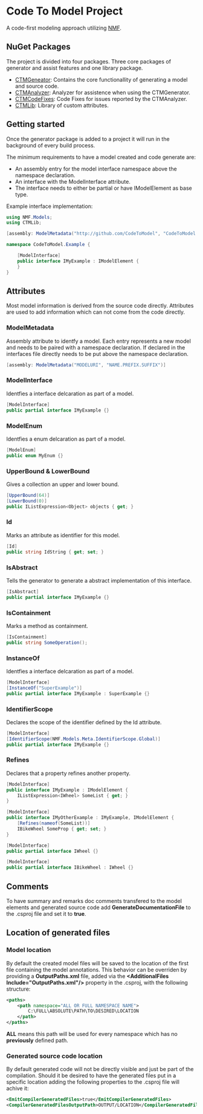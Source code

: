 # Code To Model Project

A code-first modeling approach utilizing [NMF](https://nmfcode.github.io/).

## NuGet Packages

The project is divided into four packages. Three core packages of generator and assist features and one library package.

* [CTMGeneator](https://www.nuget.org/packages/NMF-Expressions/): Contains the core functionallity of generating a model and source code.
* [CTMAnalyzer](https://www.nuget.org/packages/NMF-Expressions/): Analyzer for assistence when using the CTMGenerator.
* [CTMCodeFixes](https://www.nuget.org/packages/NMF-Expressions/): Code Fixes for issues reported by the CTMAnalyzer.
* [CTMLib](https://www.nuget.org/packages/NMF-Expressions/): Library of custom attributes.

## Getting started

Once the generator package is added to a project it will run in the background of every build process. 

The minimum requirements to have a model created and code generate are:

* An assembly entry for the model interface namespace above the namespace declaration.
* An interface with the ModelInterface attribute.
* The interface needs to either be partial or have IModelElement as base type. 

Example interface implementation:
```C#
using NMF.Models;
using CTMLib;

[assembly: ModelMetadata("http://github.com/CodeToModel", "CodeToModel.Example.MyExample.nmeta")]

namespace CodeToModel.Example {

    [ModelInterface]
    public interface IMyExample : IModelElement {
    }
}
``` 


## Attributes

Most model information is derived from the source code directly. 
Attributes are used to add information which can not come from the code directly.

### ModelMetadata

Assembly attribute to identfy a model. 
Each entry represents a new model and needs to be paired with a namespace declaration.
If declared in the interfaces file directly needs to be put above the namespace declaration.

```C#
[assembly: ModelMetadata("MODELURI", "NAME.PREFIX.SUFFIX")]
``` 

### ModelInterface

Identfies a interface delcaration as part of a model.

```C#
[ModelInterface]
public partial interface IMyExample {}
``` 

### ModelEnum

Identfies a enum delcaration as part of a model.

```C#
[ModelEnum]
public enum MyEnum {}
``` 

### UpperBound & LowerBound

Gives a collection an upper and lower bound.

```C#
[UpperBound(64)] 
[LowerBound(0)]
public IListExpression<Object> objects { get; }
``` 

### Id

Marks an attribute as identifier for this model.

```C#
[Id]
public string IdString { get; set; }
``` 

### IsAbstract

Tells the generator to generate a abstract implementation of this interface.

```C#
[IsAbstract]
public partial interface IMyExample {}
``` 

### IsContainment

Marks a method as containment.

```C#
[IsContainment]
public string SomeOperation();
``` 

### InstanceOf

Identfies a interface delcaration as part of a model.

```C#
[ModelInterface]
[InstanceOf("SuperExample")]
public partial interface IMyExample : SuperExample {}
``` 

### IdentifierScope

Declares the scope of the identifier defined by the Id attribute.

```C#
[ModelInterface]
[IdentifierScope(NMF.Models.Meta.IdentifierScope.Global)]
public partial interface IMyExample {}
``` 

### Refines

Declares that a property refines another property.

```C#
[ModelInterface]
public interface IMyExample : IModelElement {
    IListExpression<IWheel> SomeList { get; }
}

[ModelInterface]
public interface IMyOtherExample : IMyExample, IModelElement {
    [Refines(nameof(SomeList))]
    IBikeWheel SomeProp { get; set; }
}

[ModelInterface]
public partial interface IWheel {}

[ModelInterface]
public partial interface IBikeWheel : IWheel {}
``` 

## Comments

To have summary and remarks doc comments transfered to the model elements and generated source code add **GenerateDocumentationFile** to the .csproj file and set it to **true**.

## Location of generated files

### Model location

By default the created model files will be saved to the location of the first file containing the model annotations.
This behavior can be overriden by providing a **OutputPaths.xml** file, added via the **\<AdditionalFiles Include="OutputPaths.xml"/>** property in the .csproj, with the following structure:

```xml
<paths>
	<path namespace="ALL OR FULL NAMESPACE NAME">
		C:\FULL\ABSOLUTE\PATH\TO\DESIRED\LOCATION
	</path>
</paths>
``` 

**ALL** means this path will be used for every namespace which has no __previously__ defined path.

### Generated source code location

By default generated code will not be directly visible and just be part of the compilation. 
Should it be desired to have the generated files put in a specific location adding the following properties to the .csproj file will achive it:

```xml
<EmitCompilerGeneratedFiles>true</EmitCompilerGeneratedFiles>
<CompilerGeneratedFilesOutputPath>OUTPUT/LOCATION</CompilerGeneratedFilesOutputPath>
``` 
